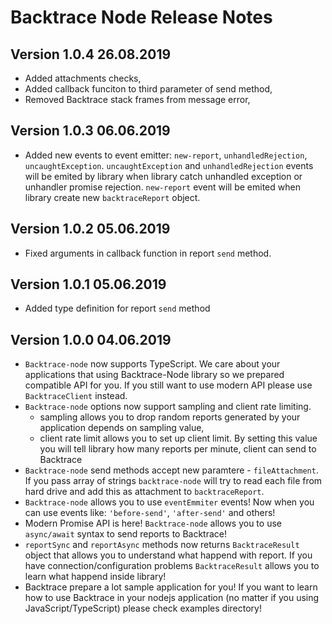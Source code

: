 # Backtrace Node Release Notes

## Version 1.0.4 26.08.2019
* Added attachments checks,
* Added callback funciton to third parameter of send method,
* Removed Backtrace stack frames from message error,

## Version 1.0.3 06.06.2019
* Added new events to event emitter: `new-report`, `unhandledRejection`, `uncaughtException`. `uncaughtException` and `unhandledRejection` events will be emited by library when library catch unhandled exception or unhandler promise rejection. `new-report` event will be emited when library create new `backtraceReport` object.

## Version 1.0.2 05.06.2019
* Fixed arguments in callback function in report `send` method.

## Version 1.0.1 05.06.2019

* Added type definition for report `send` method

## Version 1.0.0 04.06.2019

* `Backtrace-node` now supports TypeScript. We care about your applications that using Backtrace-Node library so we prepared compatible API for you. If you still want to use modern API please use `BacktraceClient` instead.
* `Backtrace-node` options now support sampling and client rate limiting.
    - sampling allows you to drop random reports generated by your application depends on sampling value,
    - client rate limit allows you to set up client limit. By setting this value you will tell library how many reports per minute, client can send to Backtrace
* `Backtrace-node` send methods accept new paramtere - `fileAttachment`. If you pass array of strings `backtrace-node` will try to read each file from hard drive and add this as attachment to `backtraceReport`.
* `Backtrace-node` allows you to use `eventEmmiter` events! Now when you can use events like:  `'before-send'`, `'after-send'` and others!
* Modern Promise API is here! `Backtrace-node` allows you to use `async/await` syntax to send reports to Backtrace!
* `reportSync` and `reportAsync` methods now returns `BacktraceResult` object that allows you to understand what happend with report. If you have connection/configuration problems `BacktraceResult` allows you to learn what happend inside library!
* Backtrace prepare a lot sample application for you! If you want to learn how to use Backtrace in your nodejs application (no matter if you using JavaScript/TypeScript) please check examples directory! 